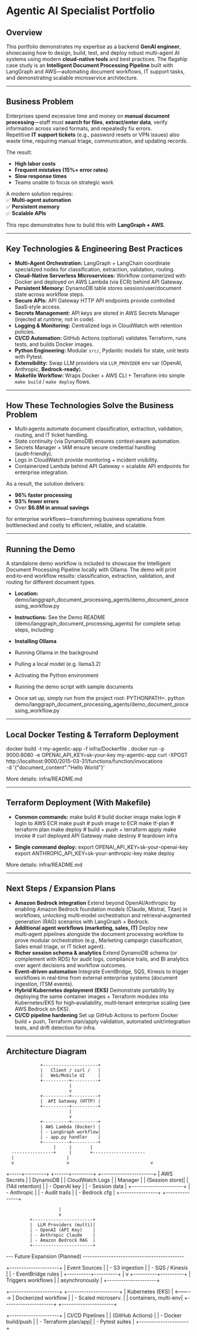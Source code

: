 # Agentic AI Specialist Portfolio

## **Overview**

This portfolio demonstrates my expertise as a backend **GenAI engineer**, showcasing how to design, build, test, and deploy robust multi-agent AI systems using modern **cloud-native tools** and best practices. The flagship case study is an **Intelligent Document Processing Pipeline** built with LangGraph and AWS—automating document workflows, IT support tasks, and demonstrating scalable microservice architecture.

---

## **Business Problem**

Enterprises spend excessive time and money on **manual document processing**—staff must **search for files**, **extract/enter data**, verify information across varied formats, and repeatedly fix errors.  
Repetitive **IT support tickets** (e.g., password resets or VPN issues) also waste time, requiring manual triage, communication, and updating records.  

The result:  
- **High labor costs**  
- **Frequent mistakes (15%+ error rates)**  
- **Slow response times**  
- Teams unable to focus on strategic work  

A modern solution requires:  
✅ **Multi‑agent automation**  
✅ **Persistent memory**  
✅ **Scalable APIs**  

This repo demonstrates how to build this with **LangGraph + AWS**.

---

## **Key Technologies & Engineering Best Practices**

- **Multi‑Agent Orchestration:** LangGraph + LangChain coordinate specialized nodes for classification, extraction, validation, routing.  
- **Cloud‑Native Serverless Microservices:** Workflow containerized with Docker and deployed on AWS Lambda (via ECR) behind API Gateway.  
- **Persistent Memory:** DynamoDB table stores session/user/document state across workflow steps.  
- **Secure APIs:** API Gateway HTTP API endpoints provide controlled SaaS‑style access.  
- **Secrets Management:** API keys are stored in AWS Secrets Manager (injected at runtime, not in code).  
- **Logging & Monitoring:** Centralized logs in CloudWatch with retention policies.  
- **CI/CD Automation:** GitHub Actions (optional) validates Terraform, runs tests, and builds Docker images.  
- **Python Engineering:** Modular `src/`, Pydantic models for state, unit tests with Pytest.  
- **Extensibility:** Swap LLM providers via `LLM_PROVIDER` env var (OpenAI, Anthropic, **Bedrock‑ready**).  
- **Makefile Workflow:** Wraps Docker + AWS CLI + Terraform into simple `make build` / `make deploy` flows.  

---

## How These Technologies Solve the Business Problem

- Multi‑agents automate document classification, extraction, validation, routing, and IT ticket handling.
- State continuity (via DynamoDB) ensures context‑aware automation.
- Secrets Manager + IAM ensure secure credential handling (audit‑friendly).
- Logs in CloudWatch provide monitoring + incident visibility.
- Containerized Lambda behind API Gateway = scalable API endpoints for enterprise integration.

As a result, the solution delivers:
- **96% faster processing**
- **93% fewer errors**
- Over **$6.8M in annual savings**

for enterprise workflows—transforming business operations from bottlenecked and costly to efficient, reliable, and scalable.

---

## Running the Demo
A standalone demo workflow is included to showcase the Intelligent Document Processing Pipeline locally with Ollama. The demo will print end‑to‑end workflow results: classification, extraction, validation, and routing for different document types.

- **Location:**
demo/langgraph_document_processing_agents/demo_document_processing_workflow.py

- **Instructions:**
See the Demo README (demo/langgraph_document_processing_agents) for complete setup steps, including:

- **Installing Ollama**
- Running Ollama in the background
- Pulling a local model (e.g. llama3.2)
- Activating the Python environment
- Running the demo script with sample documents
- Once set up, simply run from the project root:
PYTHONPATH=. python demo/langgraph_document_processing_agents/demo_document_processing_workflow.py

---

## Local Docker Testing & Terraform Deployment
docker build -t my-agentic-app -f infra/Dockerfile .
docker run -p 9000:8080 -e OPENAI_API_KEY=sk-your-key my-agentic-app
curl -XPOST http://localhost:9000/2015-03-31/functions/function/invocations \
  -d '{"document_content":"Hello World"}'

More details: infra/README.md 

---

## Terraform Deployment (With Makefile)
- **Common commands:**
make build     # build docker image
make login     # login to AWS ECR
make push      # push image to ECR
make tf-plan   # terraform plan
make deploy    # build + push + terraform apply
make invoke    # curl deployed API Gateway
make destroy   # teardown infra

- **Single command deploy:**
export OPENAI_API_KEY=sk-your-openai-key
export ANTHROPIC_API_KEY=sk-your-anthropic-key
make deploy

More details: infra/README.md 

---

## Next Steps / Expansion Plans

- **Amazon Bedrock integration** Extend beyond OpenAI/Anthropic by enabling Amazon Bedrock foundation models (Claude, Mistral, Titan) in workflows, unlocking multi‑model orchestration and retrieval‑augmented generation (RAG) scenarios with LangGraph + Bedrock.
- **Additional agent workflows (marketing, sales, IT)** Deploy new multi‑agent pipelines alongside the document processing workflow to prove modular orchestration (e.g., Marketing campaign classification, Sales email triage, or IT ticket agent).
- **Richer session schema & analytics** Extend DynamoDB schema (or complement with RDS) for audit logs, compliance trails, and BI analytics over agent decisions and workflow outcomes.
- **Event‑driven automation** Integrate EventBridge, SQS, Kinesis to trigger workflows in real‑time from external enterprise systems (document ingestion, ITSM events).
- **Hybrid Kubernetes deployment (EKS)** Demonstrate portability by deploying the same container images + Terraform modules into Kubernetes/EKS for high‑availability, multi‑tenant enterprise scaling (see AWS Bedrock on EKS).
- **CI/CD pipeline hardening** Set up GitHub Actions to perform Docker build + push, Terraform plan/apply validation, automated unit/integration tests, and drift detection for infra.

---

## Architecture Diagram

                 +---------------------+
                 |   Client / curl /   |
                 |   Web/Mobile UI     |
                 +----------+----------+
                            |
                            v
                 +----------+----------+
                 |  API Gateway (HTTP) |
                 +----------+----------+
                            |
                            v
                 +----------+----------+
                 | AWS Lambda (Docker) |
                 | - LangGraph workflow|
                 | - app.py handler    |
                 +----------+----------+
                      |     |       |
      ----------------+     |       +--------------------
      |                    |                              
      v                    v                               v
+-----+---------+   +------+---------+           +----------------------+
| AWS Secrets   |   |  DynamoDB      |           | CloudWatch Logs      |
| Manager       |   | (Session store)|           | (14d retention)      |
| - OpenAI key  |   | - Session data |           +----------------------+
| - Anthropic   |   | - Audit trails |
| - Bedrock cfg |   +----------------+
+---------------+  

                        |
                        v
             +-----------------------+
             |  LLM Providers (multi)|
             | - OpenAI (API Key)    |
             | - Anthropic Claude    |
             | - Amazon Bedrock RAG  |
             +-----------------------+

--- Future Expansion (Planned) -------------------------------------------

   +---------------------+
   |  Event Sources      |
   | - S3 ingestion      |
   | - SQS / Kinesis     |
   | - EventBridge rules |
   +----------+----------+
              |
              v
   +----------+----------+
   |  Triggers workflows |
   |  asynchronously     |
   +---------------------+

   +---------------------+         +----------------------+
   | Kubernetes (EKS)    | <-----> | Dockerized workflow  |
   | - Scaled microserv. |         | containers, multi-env|
   +---------------------+         +----------------------+

   +---------------------+
   | CI/CD Pipelines     |
   | (GitHub Actions)    |
   | - Docker build/push |
   | - Terraform plan/app|
   | - Pytest suites     |
   +---------------------+

